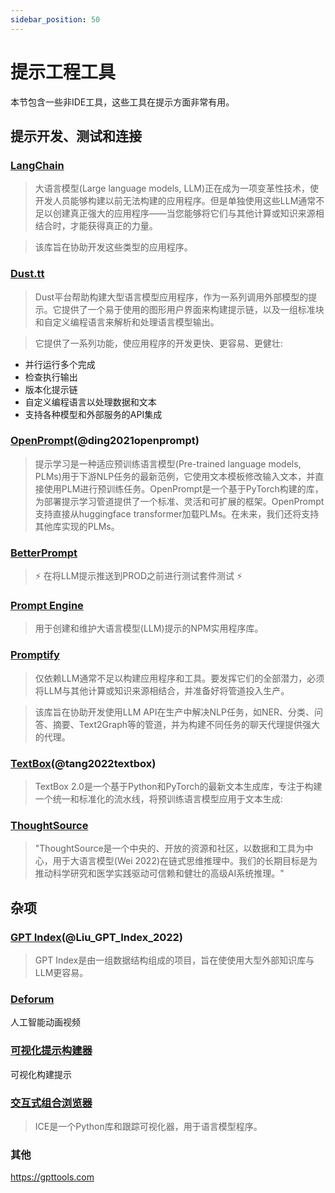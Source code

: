 ```yaml
---
sidebar_position: 50
---
```


# 提示工程工具

本节包含一些非IDE工具，这些工具在提示方面非常有用。

## 提示开发、测试和连接

### [LangChain](https://github.com/hwchase17/langchain/)

> 大语言模型(Large language models, LLM)正在成为一项变革性技术，使开发人员能够构建以前无法构建的应用程序。但是单独使用这些LLM通常不足以创建真正强大的应用程序——当您能够将它们与其他计算或知识来源相结合时，才能获得真正的力量。

> 该库旨在协助开发这些类型的应用程序。

### [Dust.tt](https://dust.tt)

> Dust平台帮助构建大型语言模型应用程序，作为一系列调用外部模型的提示。它提供了一个易于使用的图形用户界面来构建提示链，以及一组标准块和自定义编程语言来解析和处理语言模型输出。

> 它提供了一系列功能，使应用程序的开发更快、更容易、更健壮:
- 并行运行多个完成
- 检查执行输出
- 版本化提示链
- 自定义编程语言以处理数据和文本
- 支持各种模型和外部服务的API集成

### [OpenPrompt](https://thunlp.github.io/OpenPrompt/)(@ding2021openprompt)

> 提示学习是一种适应预训练语言模型(Pre-trained language models, PLMs)用于下游NLP任务的最新范例，它使用文本模板修改输入文本，并直接使用PLM进行预训练任务。OpenPrompt是一个基于PyTorch构建的库，为部署提示学习管道提供了一个标准、灵活和可扩展的框架。OpenPrompt支持直接从huggingface transformer加载PLMs。在未来，我们还将支持其他库实现的PLMs。

### [BetterPrompt](https://github.com/krrishdholakia/betterprompt)

> ⚡ 在将LLM提示推送到PROD之前进行测试套件测试 ⚡

### [Prompt Engine](https://github.com/microsoft/prompt-engine)

> 用于创建和维护大语言模型(LLM)提示的NPM实用程序库。

### [Promptify](https://github.com/promptslab/Promptify)

> 仅依赖LLM通常不足以构建应用程序和工具。要发挥它们的全部潜力，必须将LLM与其他计算或知识来源相结合，并准备好将管道投入生产。

> 该库旨在协助开发使用LLM API在生产中解决NLP任务，如NER、分类、问答、摘要、Text2Graph等的管道，并为构建不同任务的聊天代理提供强大的代理。

### [TextBox](https://github.com/RUCAIBox/TextBox)(@tang2022textbox)

> TextBox 2.0是一个基于Python和PyTorch的最新文本生成库，专注于构建一个统一和标准化的流水线，将预训练语言模型应用于文本生成:

### [ThoughtSource](https://github.com/OpenBioLink/ThoughtSource)

> "ThoughtSource是一个中央的、开放的资源和社区，以数据和工具为中心，用于大语言模型(Wei 2022)在链式思维推理中。我们的长期目标是为推动科学研究和医学实践驱动可信赖和健壮的高级AI系统推理。"

## 杂项

### [GPT Index](https://gpt-index.readthedocs.io/en/latest/)(@Liu_GPT_Index_2022)

> GPT Index是由一组数据结构组成的项目，旨在使使用大型外部知识库与LLM更容易。

### [Deforum](https://github.com/HelixNGC7293/DeforumStableDiffusionLocal)

人工智能动画视频

### [可视化提示构建器](https://tools.saxifrage.xyz/prompt)

可视化构建提示

### [交互式组合浏览器](https://github.com/oughtinc/ice)

> ICE是一个Python库和跟踪可视化器，用于语言模型程序。


### 其他

https://gpttools.com